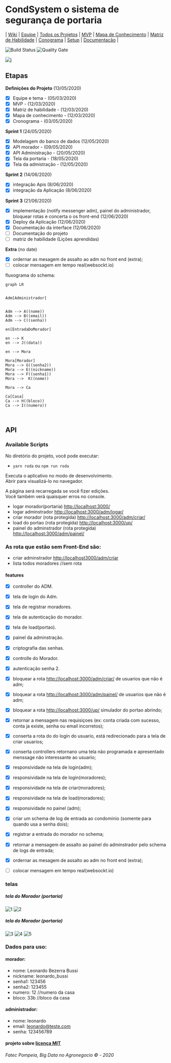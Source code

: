 # CondSystem o sistema de segurança de portaria 


| 
[Wiki](https://gitlab.com/BDAg/condsystem/-/wikis/home) | 
[Equipe](https://gitlab.com/BDAg/condsystem/-/wikis/Equipe) | 
[Todos os Projetos](https://gitlab.com/BDAg) |
[MVP](https://gitlab.com/BDAg/condsystem/-/wikis/MVP) |
[Mapa de Conhecimento](https://gitlab.com/BDAg/condsystem/-/wikis/Mapa-de-conhecimento) |
[Matriz de Habilidade](https://gitlab.com/BDAg/condsystem/-/wikis/Matriz-de-Habilidade) |
[Conograma](https://gitlab.com/BDAg/condsystem/-/wikis/Conograma) |
[Setup](https://gitlab.com/BDAg/condsystem/-/wikis/Setup) |
[Documentação](https://gitlab.com/BDAg/condsystem/-/wikis/Documentação) |


![Build Status](https://travis-ci.org/condessalovelace/mavenquickstart.svg?branch=master) ![Quality Gate](https://sonarcloud.io/api/project_badges/measure?project=br.com%3Amavenquickstart&metric=alert_status)


![j](https://media.giphy.com/media/PmEvQTKerJEu9RDert/giphy.gif)

## **Etapas**

**Definições do Projeto** (13/05/2020)
* [x] Equipe e tema - (05/03/2020)
* [x] MVP - (12/03/2020)
* [x] Matriz de habilidade - (12/03/2020)
* [x] Mapa de conhecimento - (12/03/2020)
* [x] Cronograma - (03/05/2020)

**Sprint 1** (24/05/2020)
* [x] Modelagem do banco de dados (12/05/2020)
* [x] API morador - (09/05/2020)
* [x] API Administração - (20/05/2020)
* [x] Tela da portaria - (18/05/2020)
* [x] Tela da admistração - (12/05/2020)

**Sprint 2** (14/06/2020)
* [x] integração Apis (8/06/2020)
* [x] integração da Aplicação (8/06/2020)

**Sprint 3** (21/06/2020)
* [x] implementação (notify messenger adm), painel do administrador, bloquear rotas e concerta o os front-end (12/06/2020)
* [x] Deploy da Aplicação (12/06/2020)
* [x] Documentação da interface (12/06/2020)
* [ ] Documentação do projeto
* [ ] matriz de habilidade (Lições aprendidas)

**Extra** (no date)
* [x] ordernar as mesagem de assalto ao adm no front end (extra);
* [ ] colocar mensagem em tempo real(websockt.io)

fluxograma do schema:

```mermaid
graph LR


Adm[Administrador]


Adm --> A((nome))
Adm --> B((email))
Adm --> C((senha))

en[EntradaDoMorador]

en --> K
en --> J((data))

en --> Mora

Mora[Morador]
Mora --> G((senha2))
Mora --> E((nickname))
Mora --> F((senha1))
Mora -->  K((nome))

Mora --> Ca

Ca[Casa]
Ca --> H((bloco))
Ca --> I((numero))



```

## **API**

### Available Scripts

No diretório do projeto, você pode executar:

* `yarn roda` ou `npm run roda`

Executa o aplicativo no modo de desenvolvimento.<br />
Abrir para visualizá-lo no navegador.

A página será recarregada se você fizer edições. <br />
Você também verá quaisquer erros no console.

* logar morador(portaria) [http://localhost:3000/](http://localhost:3000/)
* logar adminstrador [http://localhost:3000/adm/logar/](http://localhost:3000/funcionario/logar)
* criar morador (rota protegida) [http://localhost:3000/adm/criar/](http://localhost:3000/funcionario/criar)
* load do portao (rota protegida) [http://localhost:3000/up/](http://localhost:3000/up/)
* painel do adminstrador (rota protegida) [http://localhost:3000/adm/painel/](http://localhost:3000/adm/panel/)

### As rota que estão sem Front-End  são: <br />

* criar adminstrador [http://localhost3000/adm/criar](http://localhost:3000/adm/criar)
* lista todos moradores //sem rota 

#### features

- [x] controller do ADM.
- [x] tela de login do Adm.
- [x] tela de registrar moradores.
- [x] tela de autenticação do morador.
- [x] tela de load(portao).
- [x] painel da adminstração.
- [x] criptografia das senhas.
- [x] controlle do Morador.
- [x] autenticação senha 2.
- [x] bloquear a rota [http://localhost:3000/adm/criar/](http://localhost:3000//adm/criar/) de usuarios que não é adm;
- [x] bloquear a rota [http://localhost:3000/adm/painel/](http://localhost:3000/adm/painel/) de usuarios que não é adm;
- [x] bloquear a rota [http://localhost:3000/up/](http://localhost:3000/up/) simulador do portao abrindo;
- [x] retornar a mensagem nas requisiçoes (ex: conta criada com sucesso, conta ja existe, senha ou email incorretos);
- [x] conserta a rota do do login do usuario, está redirecionado para a tela de criar usuarios;
- [x] conserta controllers retornano uma tela não programada e apresentado menssage não interessante ao usuario;
- [x] responsividade na tela de login(adm);
- [x] responsividade na tela de login(moradores);
- [x] responsividade na tela de criar(moradores);
- [x] responsividade na tela de load(moradores);
- [x] responsividade no painel (adm);
- [x] criar um schema de log de entrada ao condominio (somente para quando usa a senha dois);
- [x] registrar a entrada do morador no schema;
- [x] retornar a mensagem de assalto ao painel do adminstrador pelo schema de logs de entrada;
- [x] ordernar as mesagem de assalto ao adm no front end (extra);
- [ ] colocar mensagem em tempo real(websockt.io)


### telas

##### tela do Morador (portaria)
![1](https://user-images.githubusercontent.com/54999837/84574946-4e578880-ad80-11ea-88e1-ea6994dacf90.png)
![2](https://user-images.githubusercontent.com/54999837/84574949-53b4d300-ad80-11ea-9dfb-f4eeeae2a82c.png)
##### tela do Morador (portaria)
![3](https://user-images.githubusercontent.com/54999837/84574954-58798700-ad80-11ea-86a8-35f2ff8ef74f.png)
![4](https://user-images.githubusercontent.com/54999837/84574965-5d3e3b00-ad80-11ea-9ceb-1bd06d1cdb11.png)
![5](https://user-images.githubusercontent.com/54999837/84574968-63341c00-ad80-11ea-9b34-0339adbbe423.png)


### Dados para uso: <br />

#### morador:

* nome: Leonardo Bezerra Bussi
* nickname: leonardo_bussi
* senha1: 123456
* senha2: 123455
* numero: 12  //numero da casa
* bloco: 33b //bloco da casa

#### administrador:

* nome: leonardo 
* email: leonardo@teste.com
* senha: 123456789

#### projeto sobre [licença MIT](https://gitlab.com/BDAg/condsystem/-/blob/master/LICENSE)

###### Fatec Pompeia, Big Data no Agronegocio © - 2020
